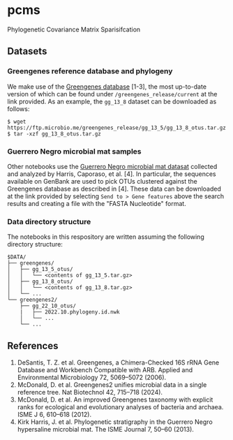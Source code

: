 # pcms
Phylogenetic Covariance Matrix Sparisifcation

## Datasets

### Greengenes reference database and phylogeny

We make use of the [Greengenes database](https://ftp.microbio.me/greengenes_release/) [1-3], the most up-to-date version of which can be found under `/greengenes_release/current` at the link provided.
As an example, the `gg_13_8` dataset can be downloaded as follows:

```
$ wget https://ftp.microbio.me/greengenes_release/gg_13_5/gg_13_8_otus.tar.gz
$ tar -xzf gg_13_8_otus.tar.gz
```

### Guerrero Negro microbial mat samples

Other notebooks use the [Guerrero Negro microbial mat datasat](https://www.ncbi.nlm.nih.gov/nuccore/?term=JN427016%3AJN539989%5BAccession%5D) collected and analyzed by Harris, Caporaso, et al. [4].
In particular, the sequences available on GenBank are used to pick OTUs clustered against the Greengenes database as described in [4].
These data can be downloaded at the link provided by selecting `Send to > Gene features` above the search results and creating a file with the "FASTA Nucleotide" format.

### Data directory structure

The notebooks in this respository are written assuming the following directory structure:

```
$DATA/
├── greengenes/
│   ├── gg_13_5_otus/
│   │   └── <contents of gg_13_5.tar.gz>
│   ├── gg_13_8_otus/
│   │   └── <contents of gg_13_8.tar.gz>
│   └── ...
└── greengenes2/
    ├── gg_22_10_otus/
    |   ├── 2022.10.phylogeny.id.nwk
    │   └── ...
    └── ...
```

## References

1. DeSantis, T. Z. et al. Greengenes, a Chimera-Checked 16S rRNA Gene Database and Workbench Compatible with ARB. Applied and Environmental Microbiology 72, 5069–5072 (2006).
2. McDonald, D. et al. Greengenes2 unifies microbial data in a single reference tree. Nat Biotechnol 42, 715–718 (2024).
3. McDonald, D. et al. An improved Greengenes taxonomy with explicit ranks for ecological and evolutionary analyses of bacteria and archaea. ISME J 6, 610–618 (2012).
4. Kirk Harris, J. et al. Phylogenetic stratigraphy in the Guerrero Negro hypersaline microbial mat. The ISME Journal 7, 50–60 (2013).